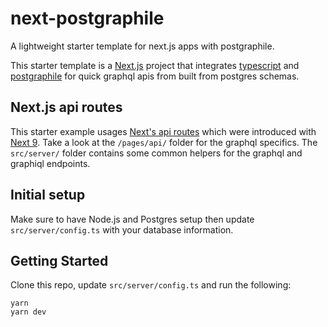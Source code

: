 # next-postgraphile

A lightweight starter template for next.js apps with postgraphile.

This starter template is a [Next.js](https://nextjs.org/) project that integrates [typescript](https://www.typescriptlang.org/) and [postgraphile](https://github.com/graphile/postgraphile) for quick graphql apis from built from postgres schemas.

## Next.js api routes

This starter example usages [Next's api routes](https://nextjs.org/docs/api-routes/introduction) which were introduced with [Next 9](https://reacttricks.com/exploring-next-9-dynamic-routing-and-api-routes/). Take a look at the `/pages/api/` folder for the graphql specifics. The `src/server/` folder contains some common helpers for the graphql and graphiql endpoints.

## Initial setup
Make sure to have Node.js and Postgres setup then update `src/server/config.ts` with your database information.

## Getting Started

Clone this repo, update `src/server/config.ts` and run the following:
```
yarn
yarn dev
```
